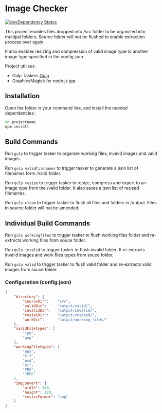 # Image Checker

[![devDependency Status](https://david-dm.org/sanjitster/gulp-image-checker/dev-status.svg)](https://david-dm.org/sanjitster/gulp-image-checker#info=devDependencies)

This project enables files dropped into /src folder to be organized into multipal folders. Source folder will not be flushed to enable extraction process over again.

It also enables resizing and compression of valid image type to another image type specified in the config.json.

Project utilizes:

- Gulp Taskers [Gulp](http://gulpjs.com/)
- GraphicsMagick for node.js [gm](http://aheckmann.github.io/gm/)

## Installation

Open the folder in your command line, and install the needed dependencies:

```bash
cd projectname
npm install
```

## Build Commands

Run `gulp` to trigger tasker to organize working files, invalid images and valid images.

Run `gulp validfilenames` to trigger tasker to generate a json list of filenames form /valid folder.

Run `gulp resize` to trigger tasker to resize, compress and export to an image type from the /valid folder. It also saves a json list of resized filenames.

Run `gulp clean` to trigger tasker to flush all files and folders in /output. Files in source folder will not be amended.


## Individual Build Commands

Run `gulp workingfiles` to trigger tasker to flush working files folder and re-extracts working files from souce folder.

Run `gulp invalid` to trigger tasker to flush invalid folder. It re-extracts invalid images and work files types from souce folder.

Run `gulp valid` to trigger tasker to flush valid folder and re-extracts valid images from souce folder.


### Configuration (config.json)

```json
{
    "directory": {
        "sourceDir":    "src",
        "validDir":     "output/valid/",
        "invalidDir":   "output/invalid/",
        "resizeDir":    "output/resized/",
        "workDir":      "output/working_files/"
    },
    "validFiletypes": [
        "jpg",
        "png"
    ],
    "workingFiletypes": [
        "eps",
        "tif",
        "psd",
        "ai",
        "PNG",
        "JPEG"
    ],
    "imgConvert": {
        "width": 180,
        "height": 120,
        "resizeFormat": "png"
    }
}
```